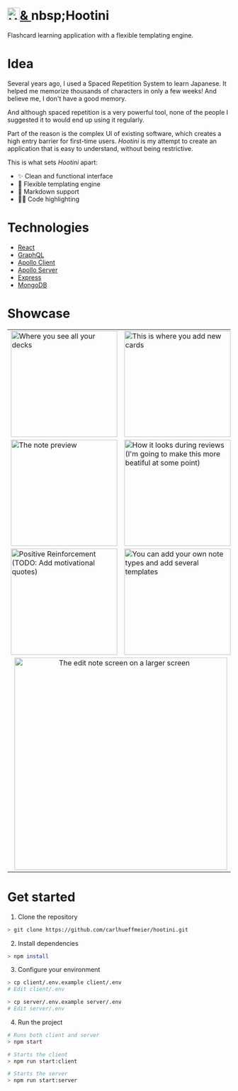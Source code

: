 <h1>
  <a href="https://hootini.com">
    <img src="https://user-images.githubusercontent.com/27681148/47261359-d57e2b80-d4cd-11e8-841a-b9352bfce657.png" alt="Hootini" height=28>&
  </a>
  nbsp;Hootini&nbsp;
</h1>

Flashcard learning application with a flexible templating engine.

# Idea

Several years ago, I used a Spaced Repetition System to learn Japanese.
It helped me memorize thousands of characters in only a few weeks! And believe me, I don't have a good memory.

And although spaced repetition is a very powerful tool, none of the people I suggested it to would end up using it regularly.

Part of the reason is the complex UI of existing software, which creates a high entry barrier for first-time users.
_Hootini_ is my attempt to create an application that is easy to understand, without being restrictive.

This is what sets _Hootini_ apart:

- ✨ Clean and functional interface
- 🤸‍ Flexible templating engine
- 📖 Markdown support
- 👩‍💻 Code highlighting

# Technologies

- [React](https://reactjs.org/)
- [GraphQL](https://graphql.org)
- [Apollo Client](https://www.apollographql.com/client)
- [Apollo Server](https://www.apollographql.com/server)
- [Express](https://expressjs.com/)
- [MongoDB](https://www.mongodb.com/)

# Showcase

<center>
  <table>
    <tr>
      <td><img width="240" alt="Where you see all your decks" src="https://user-images.githubusercontent.com/27681148/47261409-2cd0cb80-d4cf-11e8-94bc-910026e46c25.png"></td>
      <td><img width="240" alt="This is where you add new cards" src="https://user-images.githubusercontent.com/27681148/47261413-470aa980-d4cf-11e8-9dac-48f1c288124a.png"></td>
    </tr>
    <tr>
      <td><img width="240" alt="The note preview" src="https://user-images.githubusercontent.com/27681148/47261421-686b9580-d4cf-11e8-9b6f-f392438b539f.png"></td>
      <td><img width="240" alt="How it looks during reviews (I'm going to make this more beatiful at some point)" src="https://user-images.githubusercontent.com/27681148/47261427-7e795600-d4cf-11e8-8c1d-093b041e1ea7.png"></td>
    </tr>
    <tr>
      <td><img width="240" alt="Positive Reinforcement (TODO: Add motivational quotes)" src="https://user-images.githubusercontent.com/27681148/47261456-f9db0780-d4cf-11e8-87e8-302eb566ed48.png"></td>
      <td><img width="240" alt="You can add your own note types and add several templates" src="https://user-images.githubusercontent.com/27681148/47261462-1d05b700-d4d0-11e8-99fc-57293c9bdf27.png"></td>
    </tr>
    <tr>
      <td align="center" colspan=2><img width="480" alt="The edit note screen on a larger screen" src="https://user-images.githubusercontent.com/27681148/47268867-86c8a400-d556-11e8-9aa4-8db953d06aca.png">
      </td>
    </tr>
  </table>
</center>

# Get started

1. Clone the repository

```sh
> git clone https://github.com/carlhueffmeier/hootini.git
```

2. Install dependencies

```sh
> npm install
```

3. Configure your environment

```sh
> cp client/.env.example client/.env
# Edit client/.env

> cp server/.env.example server/.env
# Edit server/.env
```

4. Run the project

```sh
# Runs both client and server
> npm start

# Starts the client
> npm run start:client

# Starts the server
> npm run start:server
```
